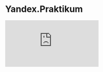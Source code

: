 # Yandex.Praktikum
![](https://docs.yandex.ru/docs/view?url=ya-disk-public%3A%2F%2FXQF07jSeG9uEXHechv8aa3NLFCpecNl2n8neEmZsKh%2BFGknd9SeUfvCJ74RO6mHYq%2FJ6bpmRyOJonT3VoXnDag%3D%3D&name=Диплом.Яндекс.pdf)
